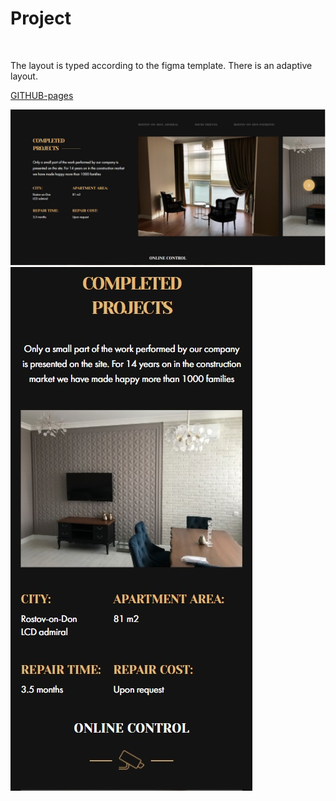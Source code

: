 # Project

<br>

<p>The layout is typed according to the figma template. There is an adaptive layout.<p>

<a href="https://dubikvlad.github.io/Project/">GITHUB-pages</a>

![alt text](https://github.com/dubikvlad/Project/blob/main/screenshoots/screenshootPC.jpg)
![alt text](https://github.com/dubikvlad/Project/blob/main/screenshoots/screenshhootMOB.jpg)
